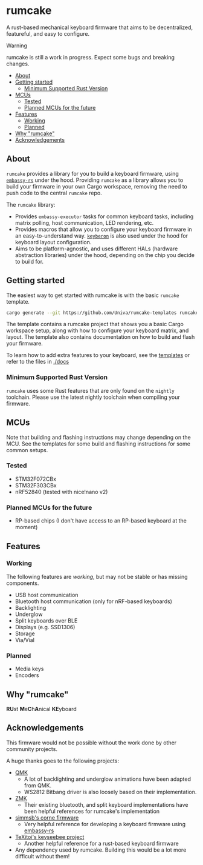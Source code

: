 # rumcake

A rust-based mechanical keyboard firmware that aims to be decentralized, featureful, and easy to configure.

> [!WARNING]
> rumcake is still a work in progress. Expect some bugs and breaking changes.

<!--toc:start-->

- [About](#about)
- [Getting started](#getting-started)
  - [Minimum Supported Rust Version](#minimum-supported-rust-version)
- [MCUs](#mcus)
  - [Tested](#tested)
  - [Planned MCUs for the future](#planned-mcus-for-the-future)
- [Features](#features)
  - [Working](#working)
  - [Planned](#planned)
- [Why "rumcake"](#why-rumcake)
- [Acknowledgements](#acknowledgements)
<!--toc:end-->

## About

`rumcake` provides a library for you to build a keyboard firmware, using [`embassy-rs`](https://github.com/embassy-rs/embassy) under the hood.
Providing `rumcake` as a library allows you to build your firmware in your own Cargo workspace, removing the need to push code to the central `rumcake` repo.

The `rumcake` library:

- Provides `embassy-executor` tasks for common keyboard tasks, including matrix polling, host communication, LED rendering, etc.
- Provides macros that allow you to configure your keyboard firmware in an easy-to-understand way. [`keyberon`](https://github.com/TeXitoi/keyberon) is also used under the hood for keyboard layout configuration.
- Aims to be platform-agnostic, and uses different HALs (hardware abstraction libraries) under the hood, depending on the chip you decide to build for.

## Getting started

The easiest way to get started with rumcake is with the basic `rumcake` template.

```bash
cargo generate --git https://github.com/Univa/rumcake-templates rumcake-basic-template
```

The template contains a rumcake project that shows you a basic Cargo workspace setup,
along with how to configure your keyboard matrix, and layout. The template also
contains documentation on how to build and flash your firmware.

To learn how to add extra features to your keyboard, see the [templates](https://github.com/Univa/rumcake-templates) or refer to the files in [./docs](./docs)

### Minimum Supported Rust Version

`rumcake` uses some Rust features that are only found on the `nightly` toolchain.
Please use the latest nightly toolchain when compiling your firmware.

## MCUs

Note that building and flashing instructions may change depending on the MCU.
See the templates for some build and flashing instructions for some common setups.

### Tested

- STM32F072CBx
- STM32F303CBx
- nRF52840 (tested with nice!nano v2)

### Planned MCUs for the future

- RP-based chips (I don't have access to an RP-based keyboard at the moment)

## Features

### Working

The following features are _working_, but may not be stable or has missing components.

- USB host communication
- Bluetooth host communication (only for nRF-based keyboards)
- Backlighting
- Underglow
- Split keyboards over BLE
- Displays (e.g. SSD1306)
- Storage
- Via/Vial

### Planned

- Media keys
- Encoders

## Why "rumcake"

**RU**st **M**e**C**h**A**nical **KE**yboard

## Acknowledgements

This firmware would not be possible without the work done by other community projects.

A huge thanks goes to the following projects:

- [QMK](https://github.com/qmk/qmk_firmware)
  - A lot of backlighting and underglow animations have been adapted from QMK.
  - WS2812 Bitbang driver is also loosely based on their implementation.
- [ZMK](https://github.com/zmkfirmware/zmk/)
  - Their existing bluetooth, and split keyboard implementations have been helpful references for rumcake's implementation
- [simmsb's corne firmware](https://github.com/simmsb/keyboard)
  - Very helpful reference for developing a keyboard firmware using [embassy-rs](https://github.com/embassy-rs/embassy)
- [TeXitoi's keyseebee project](https://github.com/TeXitoi/keyseebee)
  - Another helpful reference for a rust-based keyboard firmware
- Any dependency used by rumcake. Building this would be a lot more difficult without them!
